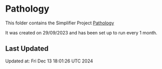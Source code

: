 # Pathology
This folder contains the Simplifier Project [Pathology](https://simplifier.net/pathology)

It was created on 29/09/2023 and has been set up to run every 1 month.

## Last Updated

Updated at: Fri Dec 13 18:01:26 UTC 2024
